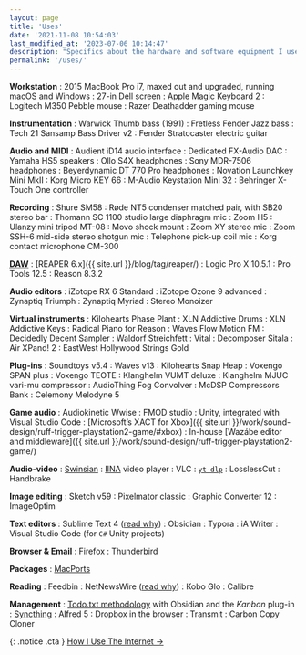 ```yaml
---
layout: page
title: 'Uses'
date: '2021-11-08 10:54:03'
last_modified_at: '2023-07-06 10:14:47'
description: "Specifics about the hardware and software equipment I use. The page is part of the uses.tech project."
permalink: '/uses/'
---
```

**Workstation**
: 2015 MacBook Pro i7, maxed out and upgraded, running macOS and Windows
: 27-in Dell screen
: Apple Magic Keyboard 2
: Logitech M350 Pebble mouse
: Razer Deathadder gaming mouse

**Instrumentation**
: Warwick Thumb bass (1991)
: Fretless Fender Jazz bass
: Tech 21 Sansamp Bass Driver v2
: Fender Stratocaster electric guitar

**Audio and MIDI**
: Audient iD14 audio interface
: Dedicated FX-Audio DAC
: Yamaha HS5 speakers
: Ollo S4X headphones
: Sony MDR-7506 headphones
: Beyerdynamic DT 770 Pro headphones
: Novation Launchkey Mini MkII
: Korg Micro KEY 66
: M-Audio Keystation Mini 32
: Behringer X-Touch One controller

**Recording**
: Shure SM58
: Røde NT5 condenser matched pair, with SB20 stereo bar
: Thomann SC 1100 studio large diaphragm mic
: Zoom H5
: Ulanzy mini tripod MT-08
: Movo shock mount
: Zoom XY stereo mic
: Zoom SSH-6 mid-side stereo shotgun mic
: Telephone pick-up coil mic
: Korg contact microphone CM-300

<abbr title="Digital Audio Workstation">**DAW**</abbr>
: [REAPER 6.x]({{ site.url }}/blog/tag/reaper/)
: Logic Pro X 10.5.1
: Pro Tools 12.5
: Reason 8.3.2

**Audio editors**
: iZotope RX 6 Standard
: iZotope Ozone 9 advanced
: Zynaptiq Triumph
: Zynaptiq Myriad
: Stereo Monoizer

**Virtual instruments**
: Kilohearts Phase Plant
: XLN Addictive Drums
: XLN Addictive Keys
: Radical Piano for Reason
: Waves Flow Motion FM
: Decidedly Decent Sampler
: Waldorf Streichfett
: Vital
: Decomposer Sitala
: Air XPand! 2
: EastWest Hollywood Strings Gold

**Plug-ins**
: Soundtoys v5.4
: Waves v13
: Kilohearts Snap Heap
: Voxengo SPAN plus
: Voxengo TEOTE
: Klanghelm VUMT deluxe 
: Klanghelm MJUC vari-mu compressor
: AudioThing Fog Convolver
: McDSP Compressors Bank
: Celemony Melodyne 5

**Game audio**
: Audiokinetic Wwise
: FMOD studio
: Unity, integrated with Visual Studio Code
: [Microsoft’s XACT for Xbox]({{ site.url }}/work/sound-design/ruff-trigger-playstation2-game/#xbox)
: In-house [Wazábe editor and middleware]({{ site.url }}/work/sound-design/ruff-trigger-playstation2-game/)

**Audio-video**
: [Swinsian](http://www.swinsian.com)
: [IINA](https://iina.io/) video player
: VLC
: [`yt-dlp`](https://github.com/yt-dlp/yt-dlp)
: LosslessCut
: Handbrake

**Image editing**
: Sketch v59
: Pixelmator classic
: Graphic Converter 12
: ImageOptim

**Text editors**
: Sublime Text 4 ([read why](https://tonsky.me/blog/sublime/))
: Obsidian
: Typora
: iA Writer
: Visual Studio Code (for `C#` Unity projects)

**Browser & Email**
: Firefox
: Thunderbird

**Packages**
: [MacPorts](https://ports.macports.org/)

**Reading**
: Feedbin
: NetNewsWire ([read why](https://inessential.com/2023/02/20/on_not_taking_money_for_netnewswire))
: Kobo Glo
: Calibre

**Management**
: [Todo.txt methodology](https://github.com/todotxt) with Obsidian and the _Kanban_ plug-in
: [Syncthing](https://syncthing.net/)
: Alfred 5
: Dropbox in the browser
: Transmit
: Carbon Copy Cloner

{: .notice .cta }
[How I Use The Internet&nbsp;→](/blog/how-i-use-internet/)
